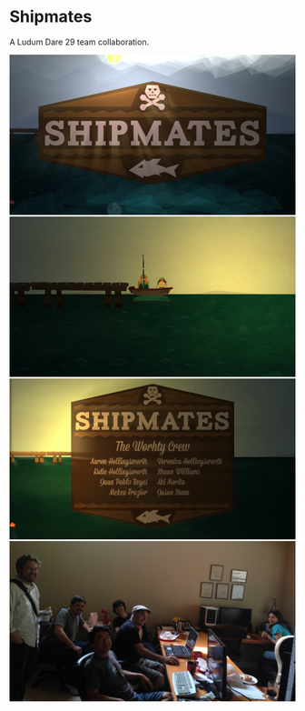 # Shipmates

A Ludum Dare 29 team collaboration.

![title](pictures/title.png)
![fish](pictures/fish.png)
![credits](pictures/credits.png)
![team](pictures/team.png)
